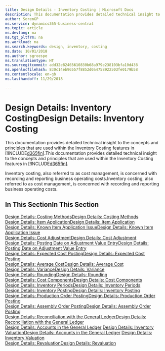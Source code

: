 ```yaml
---
title: Design Details - Inventory Costing | Microsoft Docs
description: This documentation provides detailed technical insight to the concepts and principles that are used within the Inventory Costing features in Business Central.
author: SorenGP
ms.service: dynamics365-business-central
ms.topic: article
ms.devlang: na
ms.tgt_pltfrm: na
ms.workload: na
ms.search.keywords: design, inventory, costing
ms.date: 10/01/2018
ms.author: sgroespe
ms.translationtype: HT
ms.sourcegitcommit: add32e82465610830b68a979e238103bfa10d438
ms.openlocfilehash: 830c14eb96557f8852d0a4758922503fe0179b58
ms.contentlocale: en-gb
ms.lasthandoff: 11/29/2018

---
```

# <a name="design-details-inventory-costing"></a><span data-ttu-id="869ff-103">Design Details: Inventory Costing</span><span class="sxs-lookup"><span data-stu-id="869ff-103">Design Details: Inventory Costing</span></span>
<span data-ttu-id="869ff-104">This documentation provides detailed technical insight to the concepts and principles that are used within the Inventory Costing features in [!INCLUDE[d365fin](includes/d365fin_md.md)].</span><span class="sxs-lookup"><span data-stu-id="869ff-104">This documentation provides detailed technical insight to the concepts and principles that are used within the Inventory Costing features in [!INCLUDE[d365fin](includes/d365fin_md.md)].</span></span>  

<span data-ttu-id="869ff-105">Inventory costing, also referred to as cost management, is concerned with recording and reporting business operating costs.</span><span class="sxs-lookup"><span data-stu-id="869ff-105">Inventory costing, also referred to as cost management, is concerned with recording and reporting business operating costs.</span></span>  

## <a name="in-this-section"></a><span data-ttu-id="869ff-106">In This Section</span><span class="sxs-lookup"><span data-stu-id="869ff-106">In This Section</span></span>  
[<span data-ttu-id="869ff-107">Design Details: Costing Methods</span><span class="sxs-lookup"><span data-stu-id="869ff-107">Design Details: Costing Methods</span></span>](design-details-costing-methods.md)  
[<span data-ttu-id="869ff-108">Design Details: Item Application</span><span class="sxs-lookup"><span data-stu-id="869ff-108">Design Details: Item Application</span></span>](design-details-item-application.md)  
[<span data-ttu-id="869ff-109">Design Details: Known Item Application Issue</span><span class="sxs-lookup"><span data-stu-id="869ff-109">Design Details: Known Item Application Issue</span></span>](design-details-inventory-zero-level-open-item-ledger-entries.md)  
[<span data-ttu-id="869ff-110">Design Details: Cost Adjustment</span><span class="sxs-lookup"><span data-stu-id="869ff-110">Design Details: Cost Adjustment</span></span>](design-details-cost-adjustment.md)  
[<span data-ttu-id="869ff-111">Design Details: Posting Date on Adjustment Value Entry</span><span class="sxs-lookup"><span data-stu-id="869ff-111">Design Details: Posting Date on Adjustment Value Entry</span></span>](design-details-inventory-adjustment-value-entry-posting-date.md)  
[<span data-ttu-id="869ff-112">Design Details: Expected Cost Posting</span><span class="sxs-lookup"><span data-stu-id="869ff-112">Design Details: Expected Cost Posting</span></span>](design-details-expected-cost-posting.md)  
[<span data-ttu-id="869ff-113">Design Details: Average Cost</span><span class="sxs-lookup"><span data-stu-id="869ff-113">Design Details: Average Cost</span></span>](design-details-average-cost.md)  
[<span data-ttu-id="869ff-114">Design Details: Variance</span><span class="sxs-lookup"><span data-stu-id="869ff-114">Design Details: Variance</span></span>](design-details-variance.md)  
[<span data-ttu-id="869ff-115">Design Details: Rounding</span><span class="sxs-lookup"><span data-stu-id="869ff-115">Design Details: Rounding</span></span>](design-details-rounding.md)  
[<span data-ttu-id="869ff-116">Design Details: Cost Components</span><span class="sxs-lookup"><span data-stu-id="869ff-116">Design Details: Cost Components</span></span>](design-details-cost-components.md)  
[<span data-ttu-id="869ff-117">Design Details: Inventory Periods</span><span class="sxs-lookup"><span data-stu-id="869ff-117">Design Details: Inventory Periods</span></span>](design-details-inventory-periods.md)  
[<span data-ttu-id="869ff-118">Design Details: Inventory Posting</span><span class="sxs-lookup"><span data-stu-id="869ff-118">Design Details: Inventory Posting</span></span>](design-details-inventory-posting.md)  
[<span data-ttu-id="869ff-119">Design Details: Production Order Posting</span><span class="sxs-lookup"><span data-stu-id="869ff-119">Design Details: Production Order Posting</span></span>](design-details-production-order-posting.md)  
[<span data-ttu-id="869ff-120">Design Details: Assembly Order Posting</span><span class="sxs-lookup"><span data-stu-id="869ff-120">Design Details: Assembly Order Posting</span></span>](design-details-assembly-order-posting.md)  
[<span data-ttu-id="869ff-121">Design Details: Reconciliation with the General Ledger</span><span class="sxs-lookup"><span data-stu-id="869ff-121">Design Details: Reconciliation with the General Ledger</span></span>](design-details-reconciliation-with-the-general-ledger.md)  
<span data-ttu-id="869ff-122">[Design Details: Accounts in the General Ledger](design-details-accounts-in-the-general-ledger.md)
[Design Details: Inventory Valuation](design-details-inventory-valuation.md)</span><span class="sxs-lookup"><span data-stu-id="869ff-122">[Design Details: Accounts in the General Ledger](design-details-accounts-in-the-general-ledger.md)
[Design Details: Inventory Valuation](design-details-inventory-valuation.md)</span></span>  
[<span data-ttu-id="869ff-123">Design Details: Revaluation</span><span class="sxs-lookup"><span data-stu-id="869ff-123">Design Details: Revaluation</span></span>](design-details-revaluation.md)

